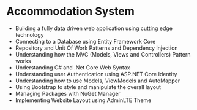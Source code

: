 # Accommodation System
* Building a fully data driven web application using cutting edge technology 
* Connecting to a Database using Entity Framework Core
* Repository and Unit Of Work Patterns and Dependency Injection
* Understanding how the MVC (Models, Views and Controllers) Pattern works
* Understanding C# and .Net Core Web Syntax
* Understanding user Authentication using ASP.NET Core Identity
* Understanding how to use Models, ViewModels and AutoMapper 
* Using Bootstrap to style and manipulate the overall layout
* Managing Packages with NuGet Manager
* Implementing Website Layout using AdminLTE Theme

